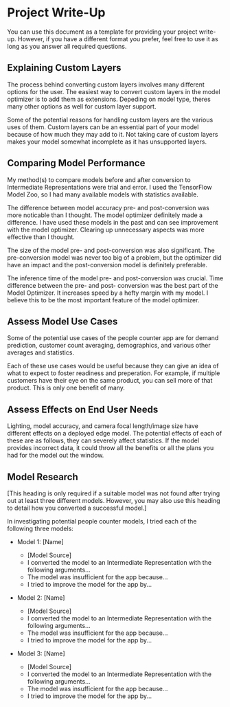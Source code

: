 # Project Write-Up

You can use this document as a template for providing your project write-up. However, if you
have a different format you prefer, feel free to use it as long as you answer all required
questions.

## Explaining Custom Layers

The process behind converting custom layers involves many different options for the user. The easiest way to convert custom layers in the model optimizer is to add them as extensions. Depeding on model type, theres many other options as well for custom layer support.

Some of the potential reasons for handling custom layers are the various uses of them. Custom layers can be an essential part of your model because of how much they may add to it. Not taking care of custom layers makes your model somewhat incomplete as it has unsupported layers.

## Comparing Model Performance

My method(s) to compare models before and after conversion to Intermediate Representations
were trial and error. I used the TensorFlow Model Zoo, so I had many available models with statistics available. 

The difference between model accuracy pre- and post-conversion was more noticable than I thought. The model optimizer definitely made a difference. I have used these models in the past and can see improvement with the model optimizer. Clearing up unnecessary aspects was more effective than I thought.

The size of the model pre- and post-conversion was also significant. The pre-conversion model was never too big of a problem, but the optimizer did have an impact and the post-conversion model is definitely preferable.

The inference time of the model pre- and post-conversion was crucial. Time difference between the pre- and post- conversion was the best part of the Model Optimizer. It increases speed by a hefty margin with my model. I believe this to be the most important feature of the model optimizer.

## Assess Model Use Cases

Some of the potential use cases of the people counter app are for demand prediction, customer count averaging, demographics, and various other averages and statistics.

Each of these use cases would be useful because they can give an idea of what to expect to foster readiness and preperation. For example, if multiple customers have their eye on the same product, you can sell more of that product. This is only one benefit of many.

## Assess Effects on End User Needs

Lighting, model accuracy, and camera focal length/image size have different effects on a
deployed edge model. The potential effects of each of these are as follows, they can severely affect statistics. If the model provides incorrect data, it could throw all the benefits or all the plans you had for the model out the window. 
## Model Research

[This heading is only required if a suitable model was not found after trying out at least three
different models. However, you may also use this heading to detail how you converted 
a successful model.]

In investigating potential people counter models, I tried each of the following three models:

- Model 1: [Name]
  - [Model Source]
  - I converted the model to an Intermediate Representation with the following arguments...
  - The model was insufficient for the app because...
  - I tried to improve the model for the app by...
  
- Model 2: [Name]
  - [Model Source]
  - I converted the model to an Intermediate Representation with the following arguments...
  - The model was insufficient for the app because...
  - I tried to improve the model for the app by...

- Model 3: [Name]
  - [Model Source]
  - I converted the model to an Intermediate Representation with the following arguments...
  - The model was insufficient for the app because...
  - I tried to improve the model for the app by...
